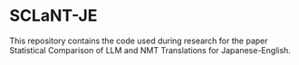 # SCLaNT-JE
This repository contains the code used during research for the paper Statistical Comparison of LLM and NMT Translations for Japanese-English.
